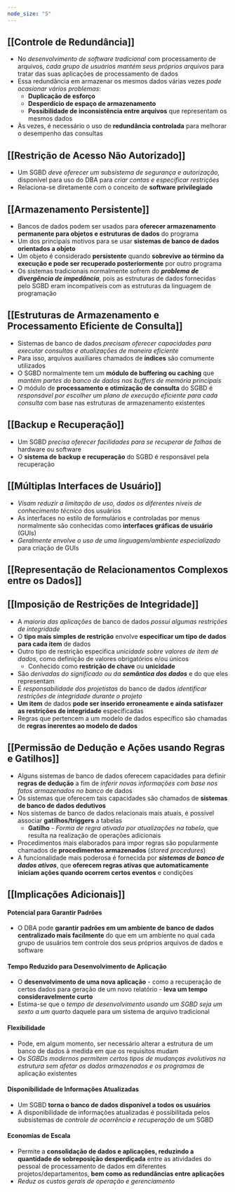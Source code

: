 ```yaml
---
node_size: "5"
---
```

## [[Controle de Redundância]]
- No *desenvolvimento de software tradicional* com processamento de arquivos, *cada grupo de usuários mantém seus próprios arquivos* para tratar das suas aplicações de processamento de dados
- Essa redundância em armazenar os mesmos dados várias vezes *pode ocasionar vários problemas*:
	- **Duplicação de esforço**
	- **Desperdício de espaço de armazenamento**
	- **Possibilidade de inconsistência entre arquivos** que representam os mesmos dados
- Às vezes, é necessário o uso de **redundância controlada** para melhorar o desempenho das consultas
## [[Restrição de Acesso Não Autorizado]]
- Um SGBD *deve oferecer um subsistema de segurança e autorização,* disponível para uso do DBA para *criar contas e especificar restrições*
- Relaciona-se diretamente com o conceito de **software privilegiado**
## [[Armazenamento Persistente]]
- Bancos de dados podem ser usados para **oferecer armazenamento permanente para objetos e estruturas de dados** do programa
- Um dos principais motivos para se usar **sistemas de banco de dados orientados a objeto**
- Um objeto é considerado **persistente** quando **sobrevive ao término da execução e pode ser recuperado posteriormente** por outro programa
- Os sistemas tradicionais normalmente sofrem do ***problema de divergência de impedância***, pois as estruturas de dados fornecidas pelo SGBD eram incompatíveis com as estruturas da linguagem de programação
## [[Estruturas de Armazenamento e Processamento Eficiente de Consulta]]
- Sistemas de banco de dados *precisam oferecer capacidades para executar consultas e atualizações de maneira eficiente*
- Para isso, arquivos auxiliares chamados de **índices** são comumente utilizados
- O SGBD normalmente tem um **módulo de buffering ou caching** que *mantém partes do banco de dados nos buffers de memória principais*
- O módulo de **processamento e otimização de consulta** do SGBD é *responsável por escolher um plano de execução eficiente para cada consulta* com base nas estruturas de armazenamento existentes
## [[Backup e Recuperação]] 
- Um SGBD *precisa oferecer facilidades para se recuperar de falhas* de hardware ou software
- O **sistema de backup e recuperação** do SGBD é responsável pela recuperação
## [[Múltiplas Interfaces de Usuário]]
- *Visam reduzir a limitação de uso, dados os diferentes níveis de conhecimento técnico* dos usuários
- As interfaces no estilo de formulários e controladas por menus normalmente são conhecidas como **interfaces gráficas de usuário** (GUIs)
- *Geralmente envolve o uso de uma linguagem/ambiente especializado* para criação de GUIs
## [[Representação de Relacionamentos Complexos entre os Dados]]
## [[Imposição de Restrições de Integridade]]
- A *maioria das aplicações* de banco de dados *possui algumas restrições de integridade*
- O **tipo mais simples de restrição** envolve **especificar um tipo de dados para cada item** de dados
- Outro tipo de restrição especifica *unicidade sobre valores de item de dados*, como definição de valores obrigatórios e/ou únicos
	- Conhecido como **restrição de chave** ou **unicidade**
- São *derivadas do significado ou da **semântica dos dados*** e do que eles representam
- É *responsabilidade dos projetistas* do banco de dados *identificar restrições de integridade durante o projeto*
- **Um item** de dados **pode ser inserido erroneamente e ainda satisfazer as restrições de integridade** especificadas
- Regras que pertencem a um modelo de dados específico são chamadas de **regras inerentes ao modelo de dados**
## [[Permissão de Dedução e Ações usando Regras e Gatilhos]]
- Alguns sistemas de banco de dados oferecem capacidades para definir **regras de dedução** a fim de *inferir novas informações com base nos fatos armazenados no banco* de dados
- Os sistemas que oferecem tais capacidades são chamados de **sistemas de banco de dados dedutivos**
- Nos sistemas de banco de dados relacionais mais atuais, é possível associar **gatilhos/triggers** a tabelas
	- **Gatilho** - *Forma de regra ativada por atualizações na tabela*, que resulta na realização de operações adicionais
- Procedimentos mais elaborados para impor regras são popularmente chamados de **procedimentos armazenados** (*stored procedures*)
- A funcionalidade mais poderosa é fornecida por ***sistemas de banco de dados ativos***, que **oferecem regras ativas que automaticamente iniciam ações quando ocorrem certos eventos** e condições
## [[Implicações Adicionais]]
#### Potencial para Garantir Padrões
- O DBA pode **garantir padrões em um ambiente de banco de dados centralizado mais facilmente** do que em um ambiente no qual cada grupo de usuários tem controle dos seus próprios arquivos de dados e software
#### Tempo Reduzido para Desenvolvimento de Aplicação
- O **desenvolvimento de uma nova aplicação** - como a recuperação de certos dados para geração de um novo relatório - **leva um tempo consideravelmente curto**
- Estima-se que o *tempo de desenvolvimento usando um SGBD seja um sexto a um quarto* daquele para um sistema de arquivo tradicional
#### Flexibilidade
- Pode, em algum momento, ser necessário alterar a estrutura de um banco de dados à medida em que os requisitos mudam
- Os *SGBDs modernos permitem certos tipos de mudanças evolutivas na estrutura sem afetar os dados armazenados e os programas* de aplicação existentes
#### Disponibilidade de Informações Atualizadas
- Um SGBD **torna o banco de dados disponível a todos os usuários**
- A disponibilidade de informações atualizadas é possibilitada pelos subsistemas de *controle de ocorrência e recuperação* de um SGBD
#### Economias de Escala
- Permite a **consolidação de dados e aplicações, reduzindo a quantidade de sobreposição desperdiçada** entre as atividades do pessoal de processamento de dados em diferentes projetos/departamentos, **bem como as redundâncias entre aplicações**
- *Reduz os custos gerais de operação e gerenciamento*